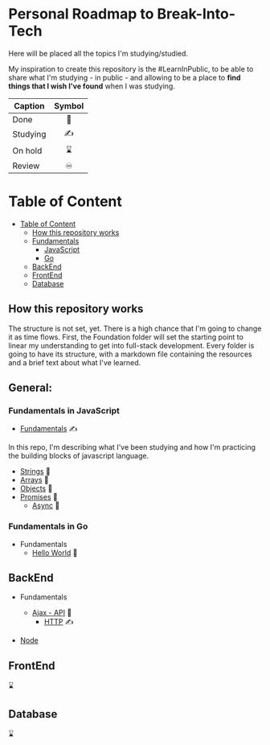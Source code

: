 # Personal Roadmap to Break-Into-Tech

Here will be placed all the topics I'm studying/studied.

My inspiration to create this repository is the #LearnInPublic, to be able to share what I'm studying - in public - and allowing to be a place to **find things that I wish I've found** when I was studying.


| Caption  | Symbol |
| -------- | :----: |
| Done     |   📕    |
| Studying |   ✍️    |
| On hold  |   ⌛    |
| Review   |   ♾️    |

# Table of Content

  - [Table of Content](#table-of-content)
    - [How this repository works](#how-this-repository-works)
    - [Fundamentals](#general)
      - [JavaScript](#fundamentals-in-javascript)
      - [Go](#fundamentals-in-go)
    - [BackEnd](#backend)
    - [FrontEnd](#frontend)
    - [Database](#database)


## How this repository works
The structure is not set, yet. There is a high chance that I'm going to change it as time flows. 
First, the Foundation folder will set the starting point to linear my understanding to get into full-stack development.
Every folder is going to have its structure, with a markdown file containing the resources and a brief text about what I've learned.

## General:

### Fundamentals in JavaScript

- [Fundamentals](fundamentals/README.md) ✍️

In this repo, I'm describing what I've been studying and how I'm practicing the building blocks of javascript language.

  - [Strings](fundamentals/String.md) 📕
  - [Arrays](fundamentals/Arrays.md) 📕
  - [Objects](fundamentals/Objects.md) 📕
  - [Promises](fundamentals/Promises.md) 📕
    - [Async](fundamentals/Async.md) 📕

### Fundamentals in Go

- Fundamentals
  - [Hello World](fundamentals/Go/hello-world.md) 📕

## BackEnd 

- Fundamentals
  - [Ajax - API](backend/ajax-api.md) 📕
    - [HTTP](backend/http.md) ✍️

- [Node]()


## FrontEnd 
⌛

## Database 
⌛